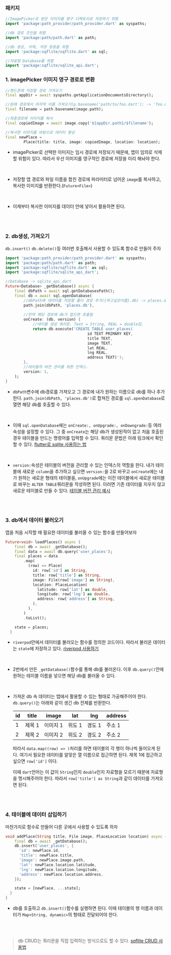 ### 패키지
```dart
//ImagePicker로 받은 이미지를 영구 디렉토리로 저장하기 위함
import 'package:path_provider/path_provider.dart' as syspaths;

//db 경로 조인을 위함
import 'package:path/path.dart' as path;

//db 생성, 삭제, 저장 등등을 위함
import 'package:sqflite/sqflite.dart' as sql;

//자료형 Database를 위함
import 'package:sqflite/sqlite_api.dart';
```

### 1. imagePicker 이미지 영구 경로로 변환
```dart
//핸드폰에 저장할 경로 가져오기
final appDir = await syspaths.getApplicationDocumentsDirectory();

//원래 경로에서 마지막 이름 가져오기(p.basename('path/to/foo.dart'); -> 'foo.dart')
final filename = path.basename(image.path);

//최종경로에 이미지를 복사
final copiedImage = await image.copy('${appDir.path}/$filename');

//복사한 이미지를 바탕으로 데이터 형성
final newPlace =
        Place(title: title, image: copiedImage, location: location);
```
- imagePicker로 선택한 이미지는 임시 경로에 저장되기 때문에, 앱이 임의로 삭제할 위험이 있다. 따라서 우선 이미지를 영구적인 경로에 저장을 미리 해놔야 한다.
<br>

- 저장할 앱 경로와 파일 이름을 합친 경로에 파라미터로 넘어온 `image`를 복사하고, 복사한 이미지를 반환한다.(`Future<File>`)
<br>

- 이제부터 복사한 이미지를 데이터 안에 넣어서 활용하면 된다.
<br>
<br>

### 2. db생성, 가져오기
`db.insert()` `db.delete()`등 여러번 호출해서 사용할 수 있도록 함수로 만들어 주자
```dart
import 'package:path_provider/path_provider.dart' as syspaths;
import 'package:path/path.dart' as path;
import 'package:sqflite/sqflite.dart' as sql;
import 'package:sqflite/sqlite_api_dart';

//Database -> sqlite_api_dart
Future<Database> _getDatabase() async {
	final dbPath = await sql.getDatabasesPath();
	final db = await sql.openDatabase(
		//dbPath에 데이터를 저장할 폴더 경로 추가({하고싶은이름}.db) -> places.db
		path.join(dbPath, 'places.db'),
		
		//만약 해당 경로에 db가 없으면 호출됨
		onCreate: (db, version) {
			//테이블 생성 쿼리문. Text = String, REAL = double임.
			return db.execute('CREATE TABLE user_places(
									id TEXT PRIMARY KEY, 
									title TEXT, 
									image TEXT, 
									lat REAL, 
									lng REAL, 
									address TEXT)');
		},
		//테이블의 버전 관리를 위한 인덱스.
		version: 1,
	);
}
```
- `dbPath`변수에 db경로를 가져오고 그 경로에 내가 원하는 이름으로 db를 하나 추가한다. `path.join(dbPath, 'places.db')`로 합쳐진 경로를 `sql.openDatabase`로 열면 해당 db를 호출할 수 있다.
<br>

- 이때 `sql.openDatabase`에는 `onCreate:, onUpgrade:, onDowngrade:`등 여러 속성을 설정할 수 있다. 그 중 `onCreate`는 해당 db가 생성된적이 없고 처음 호출된 경우 테이블을 만드는 명령어를 입력할 수 있다. 쿼리문 문법은 아래 링크에서 확인할 수 있다.
	[flutter로 sqlite 사용하는 법](https://docs.flutter.dev/cookbook/persistence/sqlite)
<br>

- `version:`속성은 테이블의 버전을 관리할 수 있는 인덱스의 역할을 한다. 내가 테이블에 새로운 `column`을 추가하고 싶으면 `version:`을 2로 바꾸고 `onCreate`에는 내가 원하는 새로운 형태의 테이블을, `onUpgrade`에는 이전 테이블에서 새로운 테이블로 바꾸는 `ALTER TABLE`쿼리문을 작성하면 된다. 이러면 기존 데이터를 지우지 않고 새로운 테이블로 만들 수 있다.
	[테이블 버전 관리 예시](https://github.com/tekartik/sqflite/blob/master/sqflite/doc/migration_example.md)
<br>

<br>

### 3. db에서 데이터 불러오기
앱을 처음 시작할 때 필요한 데이터를 불러올 수 있는 함수를 만들어보자
```dart
Future<void> loadPlaces() async {
    final db = await _getDatabase();
    final data = await db.query('user_places');
    final places = data
        .map(
          (row) => Place(
            id: row['id'] as String,
            title: row['title'] as String,
            image: File(row['image'] as String),
            location: PlaceLocation(
              latitude: row['lat'] as double,
              longitude: row['lng'] as double,
              address: row['address'] as String,
            ),
          ),
        )
        .toList();

    state = places;
  }
```
- `riverpod`안에서 데이터를 불러오는 함수를 정의한 코드이다. 따라서 불러온 데이터는 `state`에 저장하고 있다.
	[riverpod 사용하기](/Flutter/외부%20라이브러리/앱%20전체%20state%20접근,%20변경하기(riverPod).md)
<br>

- 2번에서 만든 `_getDatabase()`함수를 통해 db를 불러온다. 이후 `db.query()`안에 원하는 테이블 이름을 넣으면 해당 db를 불러올 수 있다. 
<br>

- 가져온 db 속 데이터는 앱에서 활용할 수 있는 형태로 가공해주어야 한다. `db.query()`는 아래와 같이 생긴 db 전체를 반환한다.<br>

	| id | title | image | lat | lng | address
	| --- | ----- | ------- | ---- | ---- | -------- |
	| 1  | 제목 1 | 이미지 1 | 위도 1 | 경도 1 | 주소 1
	| 2 | 제목 2 | 이미지 2 | 위도 2 | 경도 2 | 주소 2

	따라서 `data.map((row) => )`처리를 하면 테이블의 각 행이 하나씩 들어오게 된다. 여기서 필요한 데이터를 알맞은 열 이름으로 접근하면 된다. 제목 1에 접근하고 싶으면 `row['id']` 이다.

	이때 `dart`언어는 이 값이 `String`인지 `double`인지 자료형을 모르기 때문에 자료형을 명시해주어야 한다. 따라서 `row['title'] as String`과 같이 데이터를 가져오면 된다.
<br>

<br>

### 4. 테이블에 데이터 삽입하기
마찬가지로 함수로 만들어 다른 곳에서 사용할 수 있도록 하자
```dart
void addPlace(String title, File image, PlaceLocation location) async {
    final db = await _getDatabase();
    db.insert('user_places', {
      'id': newPlace.id,
      'title': newPlace.title,
      'image': newPlace.image.path,
      'lat': newPlace.location.latitude,
      'lng': newPlace.location.longitude,
      'address': newPlace.location.address,
    });

    state = [newPlace, ...state];
  }
}
```
- db를 호출하고 `db.insert()`함수를 실행하면 된다. 이때 테이블의 행 이름과 데이터가 `Map<String, dynamic>`의 형태로 전달되어야 한다. 
<br>

<br>


>db CRUD는 쿼리문을 직접 입력하는 방식으로도 할 수 있다. 
>[sqflite CRUD 사용법](/Flutter/기기%20네이티브%20기능/sqflite%20CRUD.md)
